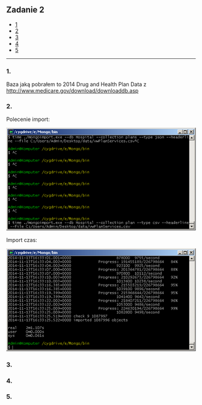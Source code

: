 ## Zadanie 2

* [1](#1)
* [2](#2)
* [3](#3)
* [4](#4)
* [5](#5)

___

### <a id="1"></a>1. 

Baza jaką pobrałem to 2014 Drug and Health Plan Data z http://www.medicare.gov/download/downloaddb.asp

### <a id="2"></a>2.

Polecenie import:

![import](https://github.com/KLamkiewicz/NoSql/blob/master/Images/importhospital.png)

Import czas:

![czas](https://github.com/KLamkiewicz/NoSql/blob/master/Images/hospimporttime.png)


### <a id="3"></a>3.


### <a id="4"></a>4.


### <a id="5"></a>5.


